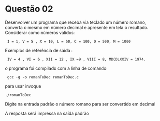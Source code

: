 # Questão 02
 Desenvolver um programa que receba via teclado um número romano, 
  converta o mesmo em número decimal e apresente em tela o resultado.
  Considerar como números validos:
  ```
   I = 1, V = 5 , X = 10, L = 50, C = 100, D = 500, M = 1000
  ```
  Exemplos de referência de saída :
  ```
   IV = 4 , VI = 6 , XII = 12 , IX =9 , VIII = 8, MDCDLXXIV = 1974.
  ```
  o programa foi compilado com a linha de comando
  ```
   gcc -g -o romanToDec romanToDec.c 
  ```
  para usar invoque
  ```
  ./romanToDec
  ```
  
  Digite na entrada padrão o número romano para ser convertido em decimal
  
  A resposta será impressa na saída padrão
